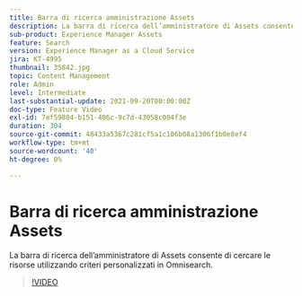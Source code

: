 ```yaml
---
title: Barra di ricerca amministrazione Assets
description: La barra di ricerca dell’amministratore di Assets consente di cercare le risorse utilizzando criteri personalizzati in Omnisearch.
sub-product: Experience Manager Assets
feature: Search
version: Experience Manager as a Cloud Service
jira: KT-4995
thumbnail: 35842.jpg
topic: Content Management
role: Admin
level: Intermediate
last-substantial-update: 2021-09-20T00:00:00Z
doc-type: Feature Video
exl-id: 7ef59804-b151-486c-9c7d-43058c004f3e
duration: 304
source-git-commit: 48433a5367c281cf5a1c106b08a1306f1b0e8ef4
workflow-type: tm+mt
source-wordcount: '40'
ht-degree: 0%

---
```


# Barra di ricerca amministrazione Assets

La barra di ricerca dell’amministratore di Assets consente di cercare le risorse utilizzando criteri personalizzati in Omnisearch.

>[!VIDEO](https://video.tv.adobe.com/v/40077?quality=12&learn=on&captions=ita)

